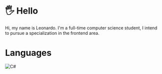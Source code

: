 # 🖐 Hello
Hi, my name is Leonardo.
I'm a full-time computer science student, I intend to pursue a specialization in the frontend area.


# Languages 
![C#](https://img.shields.io/badge/c%23-%23239120.svg?style=for-the-badge&logo=c-sharp&logoColor=white)
